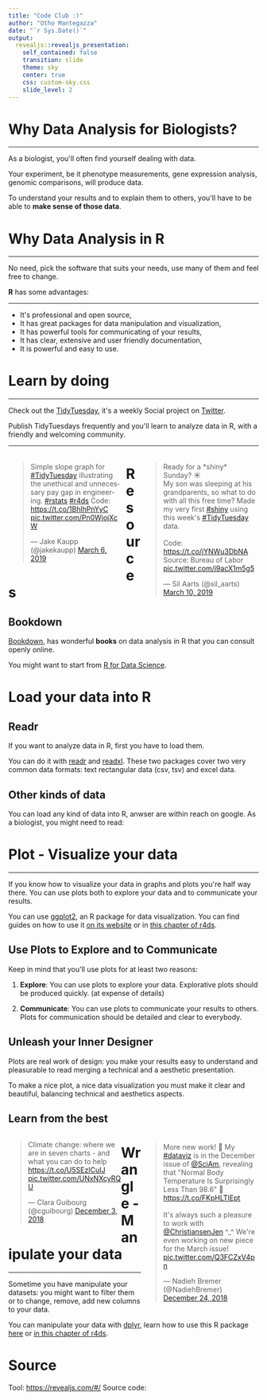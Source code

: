 ```yaml
---
title: "Code Club :)"
author: "Otho Mantegazza"
date: "`r Sys.Date()`"
output: 
  revealjs::revealjs_presentation:
    self_contained: false
    transition: slide
    theme: sky
    center: true
    css: custom-sky.css
    slide_level: 2
---
```


# Why Data Analysis for Biologists?

---

As a biologist, you'll often find yourself dealing with data.

Your experiment, be it phenotype measurements, gene expression analysis, genomic comparisons, will produce data. 

To understand your results and to explain them to others, you'll have to be able to **make sense of those data**.

# Why Data Analysis in R

---

No need, pick the software that suits your needs, use many of them and feel free to change.

**R** has some advantages: 

---

- It's professional and open source,
- It has great packages for data manipulation and visualization,
- It has powerful tools for communicating of your results,
- It has clear, extensive and user friendly documentation,
- It is powerful and easy to use.

# Learn by doing

---

Check out the [TidyTuesday](https://github.com/rfordatascience/tidytuesday), it's a weekly Social project on [Twitter](https://twitter.com/hashtag/TidyTuesday).

Publish TidyTuesdays frequently and you'll learn to analyze data in R, with a friendly and welcoming community.

---

<div style="float: right; padding: 5px; width: 45%;">
<blockquote class="twitter-tweet" data-lang="en">
<p lang="en" dir="ltr">
Ready for a *shiny* Sunday? ☀️<br>My son was sleeping at his grandparents, so what to do with all this free time? Made my very first <a href="https://twitter.com/hashtag/shiny?src=hash&amp;ref_src=twsrc%5Etfw">#shiny</a> using this week&#39;s <a href="https://twitter.com/hashtag/TidyTuesday?src=hash&amp;ref_src=twsrc%5Etfw">#TidyTuesday</a> data. <br><br>Code: <a href="https://t.co/jYNWu3DbNA">https://t.co/jYNWu3DbNA</a><br>Source: Bureau of Labor <a href="https://t.co/i9acX1m5g5">pic.twitter.com/i9acX1m5g5</a>
</p>
&mdash; Sil Aarts (@sil_aarts) 
<a href="https://twitter.com/sil_aarts/status/1104698411343855616?ref_src=twsrc%5Etfw">March 10, 2019</a>
</blockquote>
<script async src="https://platform.twitter.com/widgets.js" charset="utf-8"></script>
</div>

<div style="float: left; padding: 5px; width: 45%;">
<blockquote class="twitter-tweet" data-lang="en">
<p lang="en" dir="ltr">
Simple slope graph for <a href="https://twitter.com/hashtag/TidyTuesday?src=hash&amp;ref_src=twsrc%5Etfw">#TidyTuesday</a> illustrating the unethical and unnecessary pay gap in engineering. <a href="https://twitter.com/hashtag/rstats?src=hash&amp;ref_src=twsrc%5Etfw">#rstats</a> <a href="https://twitter.com/hashtag/r4ds?src=hash&amp;ref_src=twsrc%5Etfw">#r4ds</a> Code: <a href="https://t.co/1BhlhPnYyC">https://t.co/1BhlhPnYyC</a> <a href="https://t.co/Pn0WjojXcW">pic.twitter.com/Pn0WjojXcW</a>
</p>
&mdash; Jake Kaupp (@jakekaupp)
<a href="https://twitter.com/jakekaupp/status/1103132855356608512?ref_src=twsrc%5Etfw">March 6, 2019</a></blockquote>
<script async src="https://platform.twitter.com/widgets.js" charset="utf-8"></script>
</div>

# Resources

## Bookdown

[Bookdown](https://bookdown.org/), has wonderful **books** on data analysis in R that you can consult openly online.

You might want to start from [R for Data Science](https://r4ds.had.co.nz/).

# Load your data into R

## Readr

If you want to analyze data in R, first you have to load them. 

You can do it with [readr](https://readr.tidyverse.org/) and [readxl](https://readxl.tidyverse.org/). These two packages cover two very common data formats: text rectangular data (csv, tsv) and excel data.

## Other kinds of data

You can load any kind of data into R, anwser are within reach on google. As a biologist, you might need to read:

# Plot - Visualize your data

---

If you know how to visualize your data in graphs and plots you're half way there. You can use plots both to explore your data and to communicate your results.

You can use [ggplot2](https://ggplot2.tidyverse.org/), an R package for data visualization. You can find guides on how to use it  [on its website](https://ggplot2.tidyverse.org/) or in [this chapter of r4ds](https://r4ds.had.co.nz/data-visualisation.html).

## Use Plots to Explore and to Communicate

Keep in mind that you'll use plots for at least two reasons:

1. **Explore**: You can use plots to explore your data. Explorative plots should be produced quickly. (at expense of details)

2. **Communicate**: You can use plots to communicate your results to others. Plots for communication should be detailed and clear to everybody.

## Unleash your Inner Designer

Plots are real work of design: you make your results easy to understand and pleasurable to read merging a technical and a aesthetic presentation.


To make a nice plot, a nice data visualization you must make it clear and beautiful, balancing technical and aesthetics aspects.

## Learn from the best

<div style="float: right; padding: 5px; width: 45%;">
<blockquote class="twitter-tweet" data-lang="en">
<p lang="en" dir="ltr">More new work! 🎉 My <a href="https://twitter.com/hashtag/dataviz?src=hash&amp;ref_src=twsrc%5Etfw">#dataviz</a> is in the December issue of <a href="https://twitter.com/sciam?ref_src=twsrc%5Etfw">@SciAm</a>, revealing that &quot;Normal Body Temperature Is Surprisingly Less Than 98.6&quot; 🤒 <a href="https://t.co/FKpHLTlEpt">https://t.co/FKpHLTlEpt</a><br><br>It&#39;s always such a pleasure to work with <a href="https://twitter.com/ChristiansenJen?ref_src=twsrc%5Etfw">@ChristiansenJen</a> ^_^ We&#39;re even working on new piece for the March issue! <a href="https://t.co/Q3FCZxV4pn">pic.twitter.com/Q3FCZxV4pn</a>
</p>
&mdash; Nadieh Bremer (@NadiehBremer)
<a href="https://twitter.com/NadiehBremer/status/1077238474611118080?ref_src=twsrc%5Etfw">December 24, 2018</a>
</blockquote>
<script async src="https://platform.twitter.com/widgets.js" charset="utf-8"></script>
</div>


<div style="float: left; width: 45%;">
<blockquote class="twitter-tweet" data-lang="en">
<p lang="en" dir="ltr">Climate change: where we are in seven charts - and what you can do to help  <a href="https://t.co/U5SEzICuIJ">https://t.co/U5SEzICuIJ</a> <a href="https://t.co/UNxNXcyRQU">pic.twitter.com/UNxNXcyRQU</a>
</p>
&mdash; Clara Guibourg (@cguibourg) <a href="https://twitter.com/cguibourg/status/1069509275280703488?ref_src=twsrc%5Etfw">December 3, 2018</a>
</blockquote>
<script async src="https://platform.twitter.com/widgets.js" charset="utf-8"></script>
</div>

# Wrangle - Manipulate your data

---

Sometime you have manipulate your datasets: you might want to filter them or to change, remove, add new columns to your data.

You can manipulate your data with [dplyr](https://dplyr.tidyverse.org/), learn how to use this R package [here](https://cran.r-project.org/web/packages/dplyr/vignettes/dplyr.html) or [in this chapter of r4ds](https://r4ds.had.co.nz/transform.html).

# Source

Tool: https://revealjs.com/#/
Source code: 